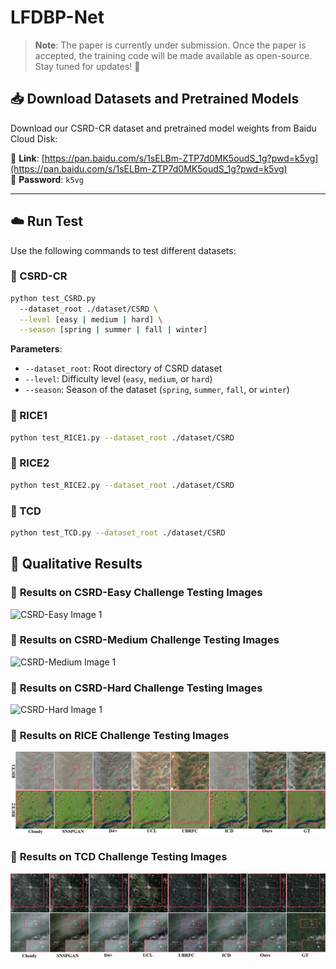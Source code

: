 # LFDBP-Net

> **Note**: The paper is currently under submission. Once the paper is accepted, the training code will be made available as open-source. Stay tuned for updates! 🚀
## 📥 Download Datasets and Pretrained Models

Download our CSRD-CR dataset and pretrained model weights from Baidu Cloud Disk:

🔗 **Link**: [https://pan.baidu.com/s/1sELBm-ZTP7d0MK5oudS_1g?pwd=k5vg](https://pan.baidu.com/s/1sELBm-ZTP7d0MK5oudS_1g?pwd=k5vg)  
🔐 **Password**: `k5vg`


---

## ☁️️ Run Test

Use the following commands to test different datasets:

### 🔹 CSRD-CR

```bash
python test_CSRD.py 
  --dataset_root ./dataset/CSRD \
  --level [easy | medium | hard] \
  --season [spring | summer | fall | winter]
```

**Parameters**:
- `--dataset_root`: Root directory of CSRD dataset  
- `--level`: Difficulty level (`easy`, `medium`, or `hard`)  
- `--season`: Season of the dataset (`spring`, `summer`, `fall`, or `winter`)


### 🔹 RICE1

```bash
python test_RICE1.py --dataset_root ./dataset/CSRD
```

### 🔹 RICE2

```bash
python test_RICE2.py --dataset_root ./dataset/CSRD
```

### 🔹 TCD

```bash
python test_TCD.py --dataset_root ./dataset/CSRD
```

## 📸 Qualitative Results

### 🔹 **Results on CSRD-Easy Challenge Testing Images**
![CSRD-Easy Image 1](visual_image/CSRD-Easy.jpg)


### 🔹 **Results on CSRD-Medium Challenge Testing Images**
![CSRD-Medium Image 1](visual_image/CSRD-Medium.jpg)


### 🔹 **Results on CSRD-Hard Challenge Testing Images**
![CSRD-Hard Image 1](visual_image/CSRD-Hard.jpg)


### 🔹 **Results on RICE Challenge Testing Images**
![RICE Image 1](visual_image/RICE.jpg)


### 🔹 **Results on TCD Challenge Testing Images**
![TCD Image 1](visual_image/TCD.jpg)
